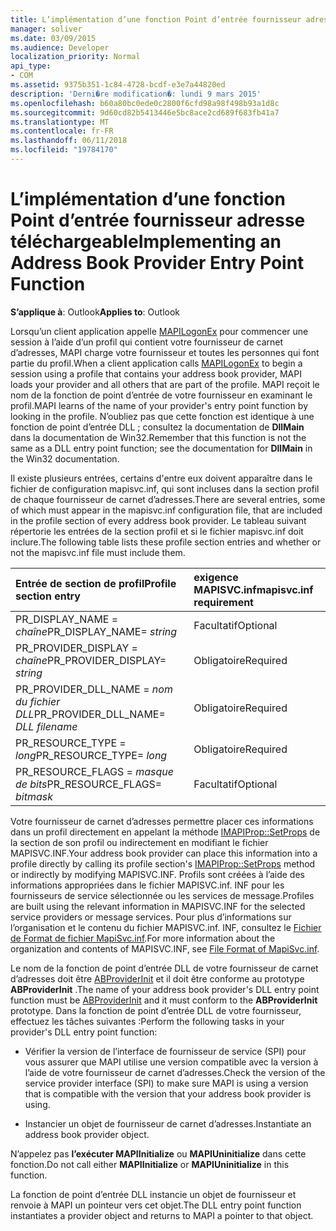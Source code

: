 ```yaml
---
title: L’implémentation d’une fonction Point d’entrée fournisseur adresse téléchargeable
manager: soliver
ms.date: 03/09/2015
ms.audience: Developer
localization_priority: Normal
api_type:
- COM
ms.assetid: 9375b351-1c84-4728-bcdf-e3e7a44820ed
description: 'Derni�re modification�: lundi 9 mars 2015'
ms.openlocfilehash: b60a80bc0ede0c2800f6cfd98a98f498b93a1d8c
ms.sourcegitcommit: 9d60cd82b5413446e5bc8ace2cd689f683fb41a7
ms.translationtype: MT
ms.contentlocale: fr-FR
ms.lasthandoff: 06/11/2018
ms.locfileid: "19784170"
---
```

# <a name="implementing-an-address-book-provider-entry-point-function"></a><span data-ttu-id="6aaf0-103">L’implémentation d’une fonction Point d’entrée fournisseur adresse téléchargeable</span><span class="sxs-lookup"><span data-stu-id="6aaf0-103">Implementing an Address Book Provider Entry Point Function</span></span>

  
  
<span data-ttu-id="6aaf0-104">**S’applique à**: Outlook</span><span class="sxs-lookup"><span data-stu-id="6aaf0-104">**Applies to**: Outlook</span></span> 
  
<span data-ttu-id="6aaf0-105">Lorsqu’un client application appelle [MAPILogonEx](mapilogonex.md) pour commencer une session à l’aide d’un profil qui contient votre fournisseur de carnet d’adresses, MAPI charge votre fournisseur et toutes les personnes qui font partie du profil.</span><span class="sxs-lookup"><span data-stu-id="6aaf0-105">When a client application calls [MAPILogonEx](mapilogonex.md) to begin a session using a profile that contains your address book provider, MAPI loads your provider and all others that are part of the profile.</span></span> <span data-ttu-id="6aaf0-106">MAPI reçoit le nom de la fonction de point d’entrée de votre fournisseur en examinant le profil.</span><span class="sxs-lookup"><span data-stu-id="6aaf0-106">MAPI learns of the name of your provider's entry point function by looking in the profile.</span></span> <span data-ttu-id="6aaf0-107">N’oubliez pas que cette fonction est identique à une fonction de point d’entrée DLL ; consultez la documentation de **DllMain** dans la documentation de Win32.</span><span class="sxs-lookup"><span data-stu-id="6aaf0-107">Remember that this function is not the same as a DLL entry point function; see the documentation for **DllMain** in the Win32 documentation.</span></span> 
  
<span data-ttu-id="6aaf0-108">Il existe plusieurs entrées, certains d'entre eux doivent apparaître dans le fichier de configuration mapisvc.inf, qui sont incluses dans la section profil de chaque fournisseur de carnet d’adresses.</span><span class="sxs-lookup"><span data-stu-id="6aaf0-108">There are several entries, some of which must appear in the mapisvc.inf configuration file, that are included in the profile section of every address book provider.</span></span> <span data-ttu-id="6aaf0-109">Le tableau suivant répertorie les entrées de la section profil et si le fichier mapisvc.inf doit inclure.</span><span class="sxs-lookup"><span data-stu-id="6aaf0-109">The following table lists these profile section entries and whether or not the mapisvc.inf file must include them.</span></span>
  
|<span data-ttu-id="6aaf0-110">**Entrée de section de profil**</span><span class="sxs-lookup"><span data-stu-id="6aaf0-110">**Profile section entry**</span></span>|<span data-ttu-id="6aaf0-111">**exigence MAPISVC.inf**</span><span class="sxs-lookup"><span data-stu-id="6aaf0-111">**mapisvc.inf requirement**</span></span>|
|:-----|:-----|
|<span data-ttu-id="6aaf0-112">PR_DISPLAY_NAME = _chaîne_</span><span class="sxs-lookup"><span data-stu-id="6aaf0-112">PR_DISPLAY_NAME= _string_</span></span> <br/> |<span data-ttu-id="6aaf0-113">Facultatif</span><span class="sxs-lookup"><span data-stu-id="6aaf0-113">Optional</span></span>  <br/> |
|<span data-ttu-id="6aaf0-114">PR_PROVIDER_DISPLAY = _chaîne_</span><span class="sxs-lookup"><span data-stu-id="6aaf0-114">PR_PROVIDER_DISPLAY= _string_</span></span> <br/> |<span data-ttu-id="6aaf0-115">Obligatoire</span><span class="sxs-lookup"><span data-stu-id="6aaf0-115">Required</span></span>  <br/> |
|<span data-ttu-id="6aaf0-116">PR_PROVIDER_DLL_NAME = _nom du fichier DLL_</span><span class="sxs-lookup"><span data-stu-id="6aaf0-116">PR_PROVIDER_DLL_NAME= _DLL filename_</span></span> <br/> |<span data-ttu-id="6aaf0-117">Obligatoire</span><span class="sxs-lookup"><span data-stu-id="6aaf0-117">Required</span></span>  <br/> |
|<span data-ttu-id="6aaf0-118">PR_RESOURCE_TYPE = _long_</span><span class="sxs-lookup"><span data-stu-id="6aaf0-118">PR_RESOURCE_TYPE= _long_</span></span> <br/> |<span data-ttu-id="6aaf0-119">Obligatoire</span><span class="sxs-lookup"><span data-stu-id="6aaf0-119">Required</span></span>  <br/> |
|<span data-ttu-id="6aaf0-120">PR_RESOURCE_FLAGS = _masque de bits_</span><span class="sxs-lookup"><span data-stu-id="6aaf0-120">PR_RESOURCE_FLAGS= _bitmask_</span></span> <br/> |<span data-ttu-id="6aaf0-121">Facultatif</span><span class="sxs-lookup"><span data-stu-id="6aaf0-121">Optional</span></span>  <br/> |
   
<span data-ttu-id="6aaf0-122">Votre fournisseur de carnet d’adresses permettre placer ces informations dans un profil directement en appelant la méthode [IMAPIProp::SetProps](imapiprop-setprops.md) de la section de son profil ou indirectement en modifiant le fichier MAPISVC.INF.</span><span class="sxs-lookup"><span data-stu-id="6aaf0-122">Your address book provider can place this information into a profile directly by calling its profile section's [IMAPIProp::SetProps](imapiprop-setprops.md) method or indirectly by modifying MAPISVC.INF.</span></span> <span data-ttu-id="6aaf0-123">Profils sont créées à l’aide des informations appropriées dans le fichier MAPISVC.inf. INF pour les fournisseurs de service sélectionnée ou les services de message.</span><span class="sxs-lookup"><span data-stu-id="6aaf0-123">Profiles are built using the relevant information in MAPISVC.INF for the selected service providers or message services.</span></span> <span data-ttu-id="6aaf0-124">Pour plus d’informations sur l’organisation et le contenu du fichier MAPISVC.inf. INF, consultez le [Fichier de Format de fichier MapiSvc.inf](file-format-of-mapisvc-inf.md).</span><span class="sxs-lookup"><span data-stu-id="6aaf0-124">For more information about the organization and contents of MAPISVC.INF, see [File Format of MapiSvc.inf](file-format-of-mapisvc-inf.md).</span></span>
  
<span data-ttu-id="6aaf0-125">Le nom de la fonction de point d’entrée DLL de votre fournisseur de carnet d’adresses doit être [ABProviderInit](abproviderinit.md) et il doit être conforme au prototype **ABProviderInit** .</span><span class="sxs-lookup"><span data-stu-id="6aaf0-125">The name of your address book provider's DLL entry point function must be [ABProviderInit](abproviderinit.md) and it must conform to the **ABProviderInit** prototype.</span></span> <span data-ttu-id="6aaf0-126">Dans la fonction de point d’entrée DLL de votre fournisseur, effectuez les tâches suivantes :</span><span class="sxs-lookup"><span data-stu-id="6aaf0-126">Perform the following tasks in your provider's DLL entry point function:</span></span> 
  
- <span data-ttu-id="6aaf0-127">Vérifier la version de l’interface de fournisseur de service (SPI) pour vous assurer que MAPI utilise une version compatible avec la version à l’aide de votre fournisseur de carnet d’adresses.</span><span class="sxs-lookup"><span data-stu-id="6aaf0-127">Check the version of the service provider interface (SPI) to make sure MAPI is using a version that is compatible with the version that your address book provider is using.</span></span>
    
- <span data-ttu-id="6aaf0-128">Instancier un objet de fournisseur de carnet d’adresses.</span><span class="sxs-lookup"><span data-stu-id="6aaf0-128">Instantiate an address book provider object.</span></span>
    
<span data-ttu-id="6aaf0-129">N’appelez pas **l’exécuter MAPIInitialize** ou **MAPIUninitialize** dans cette fonction.</span><span class="sxs-lookup"><span data-stu-id="6aaf0-129">Do not call either **MAPIInitialize** or **MAPIUninitialize** in this function.</span></span> 
  
<span data-ttu-id="6aaf0-130">La fonction de point d’entrée DLL instancie un objet de fournisseur et renvoie à MAPI un pointeur vers cet objet.</span><span class="sxs-lookup"><span data-stu-id="6aaf0-130">The DLL entry point function instantiates a provider object and returns to MAPI a pointer to that object.</span></span> 
  


